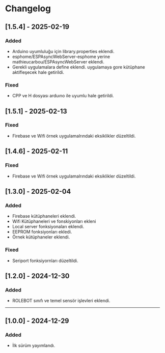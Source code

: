 # Changelog

## [1.5.4] - 2025-02-19
### Added
- Arduino uyumluluğu için library.properties eklendi.
- esphome/ESPAsyncWebServer-esphome yerine mathieucarbou/ESPAsyncWebServer eklendi. 
- Gerekli uygulamalara define eklendi. uygulamaya gore kütüphane aktifleşecek hale getirildi. 

### Fixed
- CPP ve H dosyası arduıno ile uyumlu hale getirildi. 

## [1.5.1] - 2025-02-13
### Fixed
- Firebase ve Wifi örnek uygulamalrındaki eksiklikler düzeltildi. 

## [1.4.6] - 2025-02-11
### Fixed
- Firebase ve Wifi örnek uygulamalrındaki eksiklikler düzeltildi.  

## [1.3.0] - 2025-02-04
### Added
- Firebase kütüphaneleri eklendi. 
- Wifi Kütüphaneleri ve fonskiyonları ekleni 
- Local server fonksiyonaları eklendi. 
- EEPROM fonksiyonları ekledi.
- Örnek kütüphaneler eklendi. 

### Fixed
- Seriport fonksiyornları düzeltildi. 

## [1.2.0] - 2024-12-30
### Added
- ROLEBOT sınıfı ve temel sensör işlevleri eklendi.

---

## [1.0.0] - 2024-12-29
### Added
- İlk sürüm yayımlandı.

